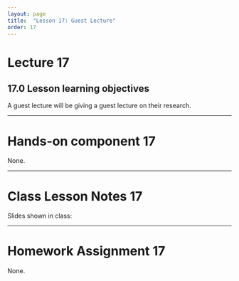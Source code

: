 ```yaml
---
layout: page
title:  "Lesson 17: Guest Lecture"
order: 17
---
```


# Lecture 17

## 17.0 Lesson learning objectives

A guest lecture will be giving a guest lecture on their research.

---

# Hands-on component 17

None.

---

# Class Lesson Notes 17

Slides shown in class: 

---

# Homework Assignment 17

None. 



